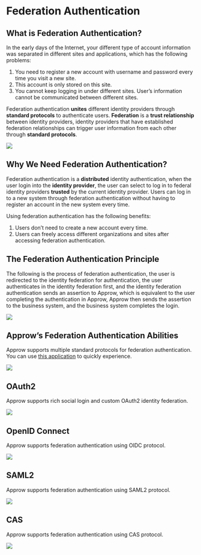 # Federation Authentication

<LastUpdated/>

## What is Federation Authentication?

In the early days of the Internet, your different type of account information was separated in different sites and applications, which has the following problems:

1. You need to register a new account with username and password every time you visit a new site.
2. This account is only stored on this site.
3. You cannot keep logging in under different sites. User’s information cannot be communicated between different sites.

Federation authentication **unites** different identity providers through **standard protocols** to authenticate users. **Federation** is a **trust relationship** between identity providers, identity providers that have established federation relationships can trigger user information from each other through **standard protocols**.

![](~@imagesZhCn/concepts/federation/1-1.png)

## Why We Need Federation Authentication?

Federation authentication is a **distributed** identity authentication, when the user login into the **identity provider**, the user can select to log in to federal identity providers **trusted** by the current identity provider. Users can log in to a new system through federation authentication without having to register an account in the new system every time.

Using federation authentication has the following benefits:

1. Users don’t need to create a new account every time.
2. Users can freely access different organizations and sites after accessing federation authentication. 

## The Federation Authentication Principle

The following is the process of federation authentication, the user is redirected to the identity federation for authentication, the user authenticates in the identity federation first, and the identity federation authentication sends an assertion to Approw, which is equivalent to the user completing the authentication in Approw, Approw then sends the assertion to the business system, and the business system completes the login.

![](~@imagesZhCn/concepts/federation/1-2.png)

## Approw’s Federation Authentication Abilities

Approw supports multiple standard protocols for federation authentication. You can use [this application](https://federation-poc.approw.com/) to quickly experience.

![](~@imagesZhCn/concepts/federation/1-3.png)

## OAuth2

Approw supports rich social login and custom OAuth2 identity federation.

![](~@imagesZhCn/concepts/federation/1-4.png)

## OpenID Connect

Approw supports federation authentication using OIDC protocol.

![](~@imagesZhCn/concepts/federation/1-5.png)

## SAML2

Approw supports federation authentication using SAML2 protocol.

![](~@imagesZhCn/concepts/federation/1-6.png)

## CAS

Approw supports federation authentication using CAS protocol.

![](~@imagesZhCn/concepts/federation/1-7.png)
